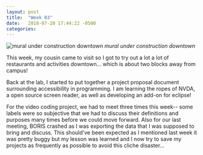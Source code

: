 ```yaml
---
layout: post
title:  "Week 03"
date:   2018-07-20 17:44:22 -0500
categories:
---
```


![mural under construction downtown](/iowa/images/week03.jpg)
*mural under construction downtown*

This week, my cousin came to visit so I got to try out a lot a lot of restaurants and activities downtown... which is about two blocks away from campus! 

Back at the lab, I started to put together a project proposal document surrounding accessibility in programming. I am learning the ropes of NVDA, a open source screen reader, as well as developing an add-on for eclipse! 

For the video coding project, we had to meet three times this week-- some labels were so subjective that we had to discuss their definitions and purposes many times before we could move forward. Also for our last meeting, BORIS crashed as I was exporting the data that I was supposed to bring and discuss. This should've been expected as I mentioned last week it was pretty buggy but my lesson was learned and I now try to save my projects as frequently as possible to avoid this cliche disaster... 